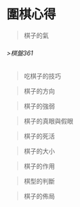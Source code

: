 # 圍棋心得

>棋子的氣

######    >棋盤361

>吃棋子的技巧

>棋子的方向

>棋子的強弱

>棋子的真眼與假眼

>棋子的死活

>棋子的大小

>棋子的作用

>棋型的判斷

>棋子的佈局



>
